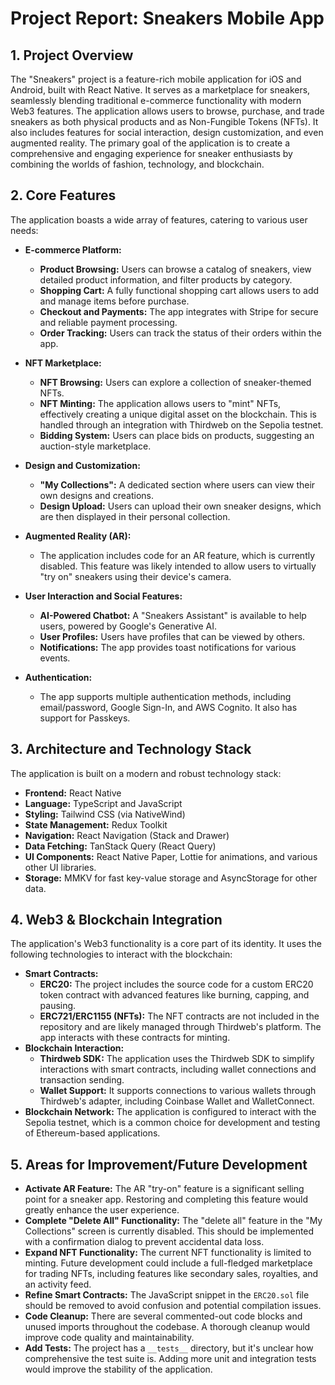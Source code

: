 # Project Report: Sneakers Mobile App

## 1. Project Overview

The "Sneakers" project is a feature-rich mobile application for iOS and Android, built with React Native. It serves as a marketplace for sneakers, seamlessly blending traditional e-commerce functionality with modern Web3 features. The application allows users to browse, purchase, and trade sneakers as both physical products and as Non-Fungible Tokens (NFTs). It also includes features for social interaction, design customization, and even augmented reality. The primary goal of the application is to create a comprehensive and engaging experience for sneaker enthusiasts by combining the worlds of fashion, technology, and blockchain.

## 2. Core Features

The application boasts a wide array of features, catering to various user needs:

*   **E-commerce Platform:**
    *   **Product Browsing:** Users can browse a catalog of sneakers, view detailed product information, and filter products by category.
    *   **Shopping Cart:** A fully functional shopping cart allows users to add and manage items before purchase.
    *   **Checkout and Payments:** The app integrates with Stripe for secure and reliable payment processing.
    *   **Order Tracking:** Users can track the status of their orders within the app.

*   **NFT Marketplace:**
    *   **NFT Browsing:** Users can explore a collection of sneaker-themed NFTs.
    *   **NFT Minting:** The application allows users to "mint" NFTs, effectively creating a unique digital asset on the blockchain. This is handled through an integration with Thirdweb on the Sepolia testnet.
    *   **Bidding System:** Users can place bids on products, suggesting an auction-style marketplace.

*   **Design and Customization:**
    *   **"My Collections":** A dedicated section where users can view their own designs and creations.
    *   **Design Upload:** Users can upload their own sneaker designs, which are then displayed in their personal collection.

*   **Augmented Reality (AR):**
    *   The application includes code for an AR feature, which is currently disabled. This feature was likely intended to allow users to virtually "try on" sneakers using their device's camera.

*   **User Interaction and Social Features:**
    *   **AI-Powered Chatbot:** A "Sneakers Assistant" is available to help users, powered by Google's Generative AI.
    *   **User Profiles:** Users have profiles that can be viewed by others.
    *   **Notifications:** The app provides toast notifications for various events.

*   **Authentication:**
    *   The app supports multiple authentication methods, including email/password, Google Sign-In, and AWS Cognito. It also has support for Passkeys.

## 3. Architecture and Technology Stack

The application is built on a modern and robust technology stack:

*   **Frontend:** React Native
*   **Language:** TypeScript and JavaScript
*   **Styling:** Tailwind CSS (via NativeWind)
*   **State Management:** Redux Toolkit
*   **Navigation:** React Navigation (Stack and Drawer)
*   **Data Fetching:** TanStack Query (React Query)
*   **UI Components:** React Native Paper, Lottie for animations, and various other UI libraries.
*   **Storage:** MMKV for fast key-value storage and AsyncStorage for other data.

## 4. Web3 & Blockchain Integration

The application's Web3 functionality is a core part of its identity. It uses the following technologies to interact with the blockchain:

*   **Smart Contracts:**
    *   **ERC20:** The project includes the source code for a custom ERC20 token contract with advanced features like burning, capping, and pausing.
    *   **ERC721/ERC1155 (NFTs):** The NFT contracts are not included in the repository and are likely managed through Thirdweb's platform. The app interacts with these contracts for minting.
*   **Blockchain Interaction:**
    *   **Thirdweb SDK:** The application uses the Thirdweb SDK to simplify interactions with smart contracts, including wallet connections and transaction sending.
    *   **Wallet Support:** It supports connections to various wallets through Thirdweb's adapter, including Coinbase Wallet and WalletConnect.
*   **Blockchain Network:** The application is configured to interact with the Sepolia testnet, which is a common choice for development and testing of Ethereum-based applications.

## 5. Areas for Improvement/Future Development

*   **Activate AR Feature:** The AR "try-on" feature is a significant selling point for a sneaker app. Restoring and completing this feature would greatly enhance the user experience.
*   **Complete "Delete All" Functionality:** The "delete all" feature in the "My Collections" screen is currently disabled. This should be implemented with a confirmation dialog to prevent accidental data loss.
*   **Expand NFT Functionality:** The current NFT functionality is limited to minting. Future development could include a full-fledged marketplace for trading NFTs, including features like secondary sales, royalties, and an activity feed.
*   **Refine Smart Contracts:** The JavaScript snippet in the `ERC20.sol` file should be removed to avoid confusion and potential compilation issues.
*   **Code Cleanup:** There are several commented-out code blocks and unused imports throughout the codebase. A thorough cleanup would improve code quality and maintainability.
*   **Add Tests:** The project has a `__tests__` directory, but it's unclear how comprehensive the test suite is. Adding more unit and integration tests would improve the stability of the application.

